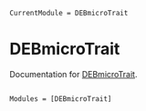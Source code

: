 ```@meta
CurrentModule = DEBmicroTrait
```

# DEBmicroTrait

Documentation for [DEBmicroTrait](https://github.com/giannamars/DEBmicroTrait.jl).

```@index
```

```@autodocs
Modules = [DEBmicroTrait]
```
